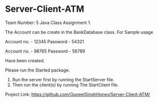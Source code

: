 # Server-Client-ATM

Team Number: 5
Java Class Assignment 1.

The Account can be create in the BankDatabase class.
For Sample usage 

Account no.  - 12345
Password     - 54321

Account no.  - 98765
Password     - 56789

Have been created.

Please run the Started package.
1) Run the server first by running the StartServer file.
2) Then run the client(s) by running The StartClient file.



Project Link:
https://github.com/GuneetSinghHoney/Server-Client-ATM/
